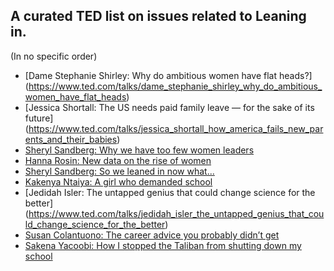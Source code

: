 ## A curated TED list on issues related to Leaning in.
(In no specific order)

* [Dame Stephanie Shirley: Why do ambitious women have flat heads?]
(https://www.ted.com/talks/dame_stephanie_shirley_why_do_ambitious_women_have_flat_heads)
* [Jessica Shortall: The US needs paid family leave — for the sake of its future] 
(https://www.ted.com/talks/jessica_shortall_how_america_fails_new_parents_and_their_babies)
* [Sheryl Sandberg: Why we have too few women leaders](https://www.ted.com/talks/sheryl_sandberg_why_we_have_too_few_women_leaders)
* [Hanna Rosin: New data on the rise of women](https://www.ted.com/talks/hanna_rosin_new_data_on_the_rise_of_women)
* [Sheryl Sandberg: So we leaned in now what...](https://www.ted.com/talks/sheryl_sandberg_so_we_leaned_in_now_what)
* [Kakenya Ntaiya: A girl who demanded school](https://www.ted.com/talks/kakenya_ntaiya_a_girl_who_demanded_school)
* [Jedidah Isler: The untapped genius that could change science for the better]
(https://www.ted.com/talks/jedidah_isler_the_untapped_genius_that_could_change_science_for_the_better)
* [Susan Colantuono: The career advice you probably didn’t get](https://www.ted.com/talks/susan_colantuono_the_career_advice_you_probably_didn_t_get)
* [Sakena Yacoobi: How I stopped the Taliban from shutting down my school](https://www.ted.com/talks/sakena_yacoobi_how_i_stopped_the_taliban_from_shutting_down_my_school#t-5765)
